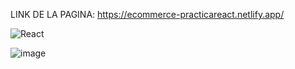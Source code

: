 LINK DE LA PAGINA: https://ecommerce-practicareact.netlify.app/

![React](https://user-images.githubusercontent.com/104037425/217376497-fbb58f2c-14ae-4f36-85b4-6a8ab31761b6.gif)

![image](https://user-images.githubusercontent.com/104037425/217376602-cd6a41f1-1dca-4646-b7ed-d7484e546222.png)

